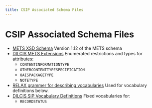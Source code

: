 ```yaml
---
title: CSIP Associated Schema Files
---
```

CSIP Associated Schema Files
=======================

- [METS XSD Schema](./mets.xsd)
  Version 1.12 of the METS schema
- [DILCIS METS Extensions](./DILCISExtensionMETS.xsd)
  Enumerated restrictions and types for attributes:
  + `CONTENTINFORMATIONTYPE`
  + `OTHERCONTENTTYPESPECIFICATION`
  + `OAISPACKAGETYPE`
  + `NOTETYPE`
- [RELAX grammer for describing vocabularies](DILCISVocabularies.rng)
  Used for vocabulary definitions below.
- [DILCIS SIP Vocabulary Definitions](./DILCISVocabulariesSIP.xml)
  Fixed vocabularies for:
  + `RECORDSTATUS`

